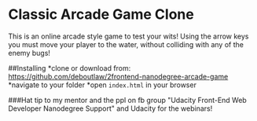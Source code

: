 # Classic Arcade Game Clone
This is an online arcade style game  to test your wits! Using the arrow keys you must move your player to the water, without colliding with any of the  enemy bugs!

##Installing
*clone or download from: https://github.com/deboutlaw/2frontend-nanodegree-arcade-game
*navigate to your folder
*open `index.html` in your browser


###Hat tip to my mentor and the ppl on fb group "Udacity Front-End Web Developer Nanodegree Support" and Udacity for the webinars!
